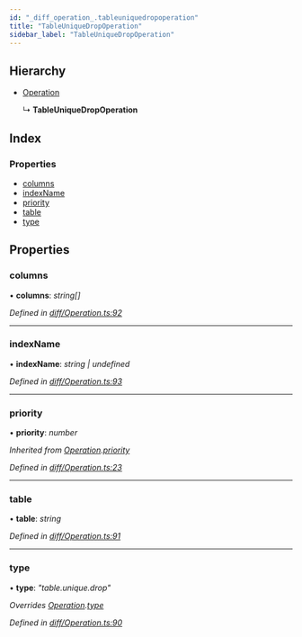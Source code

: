 ```yaml
---
id: "_diff_operation_.tableuniquedropoperation"
title: "TableUniqueDropOperation"
sidebar_label: "TableUniqueDropOperation"
---
```


## Hierarchy

* [Operation](_diff_operation_.operation.md)

  ↳ **TableUniqueDropOperation**

## Index

### Properties

* [columns](_diff_operation_.tableuniquedropoperation.md#columns)
* [indexName](_diff_operation_.tableuniquedropoperation.md#indexname)
* [priority](_diff_operation_.tableuniquedropoperation.md#priority)
* [table](_diff_operation_.tableuniquedropoperation.md#table)
* [type](_diff_operation_.tableuniquedropoperation.md#type)

## Properties

###  columns

• **columns**: *string[]*

*Defined in [diff/Operation.ts:92](https://github.com/aerogear/graphback/blob/bc616b51/packages/graphql-migrations/src/diff/Operation.ts#L92)*

___

###  indexName

• **indexName**: *string | undefined*

*Defined in [diff/Operation.ts:93](https://github.com/aerogear/graphback/blob/bc616b51/packages/graphql-migrations/src/diff/Operation.ts#L93)*

___

###  priority

• **priority**: *number*

*Inherited from [Operation](_diff_operation_.operation.md).[priority](_diff_operation_.operation.md#priority)*

*Defined in [diff/Operation.ts:23](https://github.com/aerogear/graphback/blob/bc616b51/packages/graphql-migrations/src/diff/Operation.ts#L23)*

___

###  table

• **table**: *string*

*Defined in [diff/Operation.ts:91](https://github.com/aerogear/graphback/blob/bc616b51/packages/graphql-migrations/src/diff/Operation.ts#L91)*

___

###  type

• **type**: *"table.unique.drop"*

*Overrides [Operation](_diff_operation_.operation.md).[type](_diff_operation_.operation.md#type)*

*Defined in [diff/Operation.ts:90](https://github.com/aerogear/graphback/blob/bc616b51/packages/graphql-migrations/src/diff/Operation.ts#L90)*
